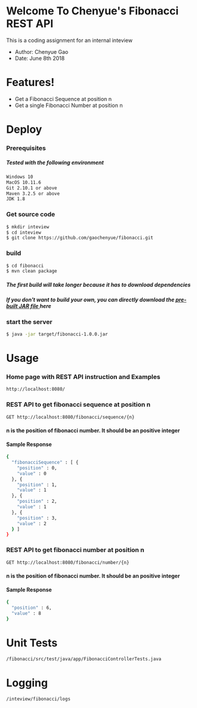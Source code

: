 # Welcome To Chenyue's Fibonacci REST API

This is a coding assignment for an internal inteview

  - Author: Chenyue Gao
  - Date: June 8th 2018

# Features!

  - Get a Fibonacci Sequence at position n
  - Get a single Fibonacci Number at position n

# Deploy

### Prerequisites

##### Tested with the following environment
```sh
Windows 10
MacOS 10.11.6
Git 2.10.1 or above
Maven 3.2.5 or above
JDK 1.8
```

### Get source code
```sh
$ mkdir inteview
$ cd inteview
$ git clone https://github.com/gaochenyue/fibonacci.git
```
### build
```sh
$ cd fibonacci
$ mvn clean package
```
##### The first build will take longer because it has to download dependencies
##### If you don't want to build your own, you can directly download the [pre-built JAR file ](https://www.dropbox.com/s/owatlu9a9ssromk/fibonacci-1.0.0.jar?dl=0) here

### start the server
```sh
$ java -jar target/fibonacci-1.0.0.jar
```
# Usage

### Home page with REST API instruction and Examples
```sh
http://localhost:8080/
```
### REST API to get fibonacci sequence at position n
```sh
GET http://localhost:8080/fibonacci/sequence/{n}
```
#### n is the position of fibonacci number. It should be an positive integer
#### Sample Response
```sh
{
  "fibonacciSequence" : [ {
    "position" : 0,
    "value" : 0
  }, {
    "position" : 1,
    "value" : 1
  }, {
    "position" : 2,
    "value" : 1
  }, {
    "position" : 3,
    "value" : 2
  } ]
}
```

### REST API to get fibonacci number at position n
```sh
GET http://localhost:8080/fibonacci/number/{n}
```
#### n is the position of fibonacci number. It should be an positive integer
#### Sample Response
```sh
{
  "position" : 6,
  "value" : 8
}
```
# Unit Tests
```sh
/fibonacci/src/test/java/app/FibonacciControllerTests.java
```

# Logging
```sh
/inteview/fibonacci/logs
```

